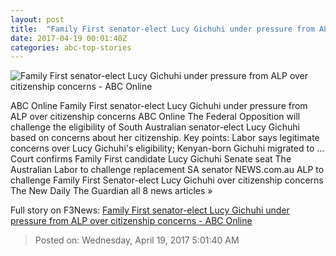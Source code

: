 ```yaml
---
layout: post
title:  "Family First senator-elect Lucy Gichuhi under pressure from ALP over citizenship concerns - ABC Online"
date: 2017-04-19 00:01:40Z
categories: abc-top-stories
---
```


![Family First senator-elect Lucy Gichuhi under pressure from ALP over citizenship concerns - ABC Online](http://www.abc.net.au/news/image/8417538-1x1-700x700.jpg)

ABC Online Family First senator-elect Lucy Gichuhi under pressure from ALP over citizenship concerns ABC Online The Federal Opposition will challenge the eligibility of South Australian senator-elect Lucy Gichuhi based on concerns about her citizenship. Key points: Labor says legitimate concerns over Lucy Gichuhi's eligibility; Kenyan-born Gichuhi migrated to ... Court confirms Family First candidate Lucy Gichuhi Senate seat The Australian Labor to challenge replacement SA senator NEWS.com.au ALP to challenge Family First Senator-elect Lucy Gichuhi over citizenship concerns The New Daily The Guardian all 8 news articles »


Full story on F3News: [Family First senator-elect Lucy Gichuhi under pressure from ALP over citizenship concerns - ABC Online](http://www.f3nws.com/n/dDM2HJ)

> Posted on: Wednesday, April 19, 2017 5:01:40 AM
